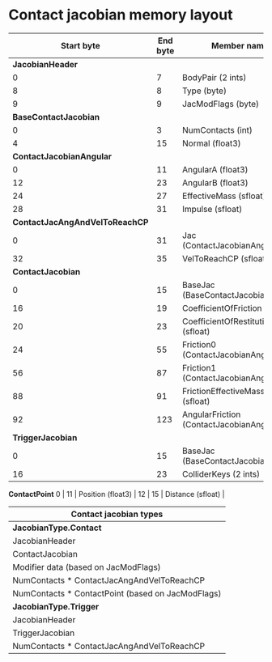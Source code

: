 # Contact jacobian memory layout

| **Start byte**                  | **End byte** | **Member name**                             |
----------------------------------|--------------|---------------------------------------------|
 **JacobianHeader**               |              |                                             |
 0                                | 7            | BodyPair (2 ints)                           |
 8                                | 8            | Type (byte)                                 |
 9                                | 9            | JacModFlags (byte)                          |
 **BaseContactJacobian**          |              |                                             |
 0                                | 3            | NumContacts (int)                           |
 4                                | 15           | Normal (float3)                             |
 **ContactJacobianAngular**       |              |                                             |
 0                                | 11           | AngularA (float3)                           |
 12                               | 23           | AngularB (float3)                           |
 24                               | 27           | EffectiveMass (sfloat)                       |
 28                               | 31           | Impulse (sfloat)                             |
 **ContactJacAngAndVelToReachCP** |              |                                             |
 0                                | 31           | Jac (ContactJacobianAngular)                |
 32                               | 35           | VelToReachCP (sfloat)                        |
 **ContactJacobian**              |              |                                             |
 0                                | 15           | BaseJac (BaseContactJacobian)               |
 16                               | 19           | CoefficientOfFriction (sfloat)               |
 20                               | 23           | CoefficientOfRestitution (sfloat)            |
 24                               | 55           | Friction0 (ContactJacobianAngular)          |
 56                               | 87           | Friction1 (ContactJacobianAngular)          |
 88                               | 91           | FrictionEffectiveMassNonDiag (sfloat)        |
 92                               | 123          | AngularFriction (ContactJacobianAngular)    |
 **TriggerJacobian**              |              |                                             |
 0                                | 15           | BaseJac (BaseContactJacobian)               |
 16                               | 23           | ColliderKeys (2 ints)                       |
 **ContactPoint**
 0                                | 11           | Position (float3)                           |
 12                               | 15           | Distance (sfloat)                            |

  **Contact jacobian types**                      |
--------------------------------------------------|
 **JacobianType.Contact**                         |
 JacobianHeader                                   |
 ContactJacobian                                  |
 Modifier data (based on JacModFlags)             |
 NumContacts * ContactJacAngAndVelToReachCP       |
 NumContacts * ContactPoint (based on JacModFlags)|
 **JacobianType.Trigger**                         |
 JacobianHeader                                   |
 TriggerJacobian                                  |
 NumContacts * ContactJacAngAndVelToReachCP       |
